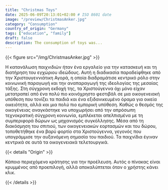 ```yaml
---
title: "Christmas Toys"
date: 2025-06-09T20:13:01+02:00 # ISO 8601 date
image: "/preview/ChristmasAnker.jpg"
category: "Consumption"
country_of_origin: "Germany"
tags: ["education", "family"]
draft: false
description: The consumption of toys was...
---
```




{{< figure src="/img/ChristmasAnker.jpg" >}}

Η κατανάλωση παιχνιδιών ήταν ένα εργαλείο για την κατασκευή και τη διατήρηση του εγχώριου ιδεώδους. Αυτή η διαδικασία παραδείφθηκε από την Χριστουγεννιάτικη Αγορά, η οποία διαδραμάτισε κεντρικό ρόλο στην κοινωνική παραγωγή και την αναπαραγωγή της ιδεολογίας της μεσαίας τάξης. Στη σύγχρονη εκδοχή της, τα Χριστούγεννα όχι μόνο είχαν μετατραπεί από ένα πολύ πιο κοινόχρηστο φεστιβάλ σε μια οικογενειακή υπόθεση που τονίζει τα παιδιά και ένα εξιδανικευμένο όραμα για οικεία οικειότητα, αλλά και μια πολύ πιο εμπορική υπόθεση. Καθώς ο θεσμός της οικογένειας αναγκάστηκε να υποχωρήσει από την απρόσωπη τεχνοκρατική σύγχρονη κοινωνία, εμπλέκεται απελπισμένα με τη συμπεριφορά δώρων ως μηχανισμός συγκόλλησης. Μέσα από τη διακόσμηση του σπιτιού, των οικογενειακών εορτασμών και του δώρου, τοποθετήθηκε ένα βαρύ φορτίο στα Χριστούγεννα, γεγονός που υπογράμμισε την αυξανόμενη σημασία του παιδιού. Τα παιχνίδια έγιναν κεντρικά σε αυτά τα οικογενειακά τελετουργικά.

{{< details "Origin" >}}

Κάποιο περιεχόμενο κράτησης για την προέλευση. Αυτός ο πίνακας είναι κρυμμένος από προεπιλογή, αλλά αποκαλύπτεται όταν ο χρήστης κάνει κλικ.

{{< /details >}}

